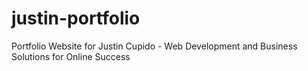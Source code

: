 # justin-portfolio
Portfolio Website for Justin Cupido - Web Development and Business Solutions for Online Success

